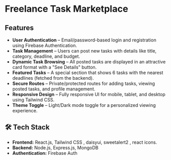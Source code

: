 # Freelance Task Marketplace


## Features

- **User Authentication** – Email/password-based login and registration using Firebase Authentication.  
- **Task Management** – Users can post new tasks with details like title, category, deadline, and budget.  
- **Dynamic Task Browsing** – All posted tasks are displayed in an attractive card format with a "See Details" button.  
- **Featured Tasks** – A special section that shows 6 tasks with the nearest deadlines (fetched from the backend).  
- **Secure Routes** – Private/protected routes for adding tasks, viewing posted tasks, and profile management.  
- **Responsive Design** – Fully responsive UI for mobile, tablet, and desktop using Tailwind CSS.  
- **Theme Toggle** – Light/Dark mode toggle for a personalized viewing experience.  

## 🛠 Tech Stack

- **Frontend:** React.js, Tailwind CSS , daisyui, sweetalert2 , react icons.
- **Backend:** Node.js, Express.js, MongoDB  
- **Authentication:** Firebase Auth  
 

